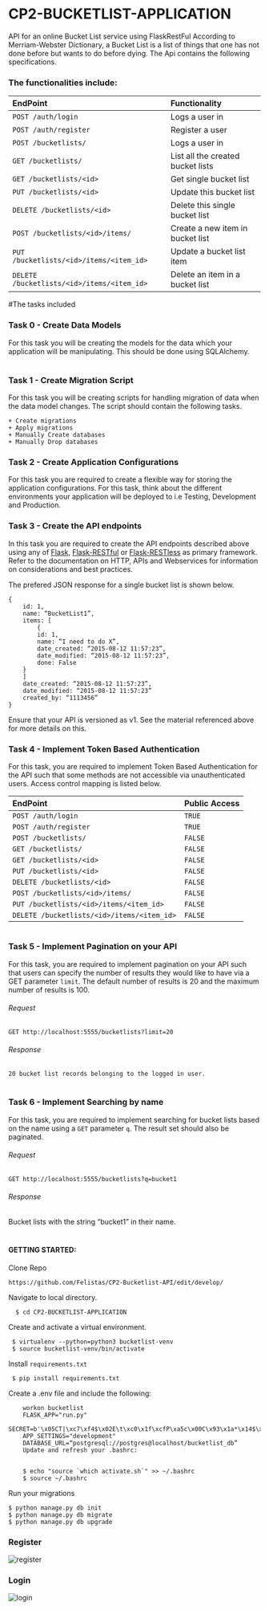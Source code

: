 # CP2-BUCKETLIST-APPLICATION
 API for an online Bucket List service using FlaskRestFul
According to Merriam-Webster Dictionary, a Bucket List is a list of things that one has not done before but wants to do before dying. The Api contains the following specifications.
### The functionalities include:

EndPoint    |   Functionality
:-----------|:---------------
`POST /auth/login`                          | Logs a user in
`POST /auth/register`                       | Register a user
`POST /bucketlists/`                        | Logs a user in
`GET /bucketlists/`                         | List all the created bucket lists
`GET /bucketlists/<id>`                     | Get single bucket list
`PUT /bucketlists/<id>`                     | Update this bucket list
`DELETE /bucketlists/<id>`                  | Delete this single bucket list
`POST /bucketlists/<id>/items/`             | Create a new item in bucket list
`PUT /bucketlists/<id>/items/<item_id>`     | Update a bucket list item
`DELETE /bucketlists/<id>/items/<item_id>`  | Delete an item in a bucket list
#The tasks included 

### Task 0 - Create Data Models

For this task you will be creating the models for the data which your application will be manipulating. This should be done using SQLAlchemy.

#

### Task 1 -  Create Migration Script

For this task you will be creating scripts for handling migration of data when the data model changes. The script should contain the following tasks.

	+ Create migrations
	+ Apply migrations
	+ Manually Create databases
	+ Manually Drop databases



### Task 2 - Create Application Configurations

For this task you are required to create a flexible way for storing the application configurations. For this task, think about the different environments your application will be deployed to i.e Testing, Development and Production.



### Task 3 - Create the API endpoints

In this task you are required to create the API endpoints described above using any of [Flask](http://flask.pocoo.org/), [Flask-RESTful](http://flask-restful-cn.readthedocs.org/en/0.3.4/) or [Flask-RESTless](https://flask-restless.readthedocs.org/en/latest/index.html) as primary framework. Refer to the documentation on HTTP, APIs and Webservices for information on considerations and best practices.

The prefered JSON response for a single bucket list is shown below.

	
	{
		id: 1,
		name: “BucketList1”,
		items: [
			{
		    id: 1,
		    name: “I need to do X”,
		    date_created: “2015-08-12 11:57:23”,
		    date_modified: “2015-08-12 11:57:23”,
		    done: False
		}
	    ]
		date_created: “2015-08-12 11:57:23”,
		date_modified: “2015-08-12 11:57:23”
		created_by: “1113456”
	}
	

Ensure that your API is versioned as v1. See the material referenced above for more details on this.



### Task 4 - Implement Token Based Authentication

For this task, you are required to implement Token Based Authentication for the API such that some methods are not accessible via unauthenticated users. Access control mapping is listed below.

EndPoint    |   Public Access
:-----------|:---------------
`POST /auth/login`                          |   `TRUE`
`POST /auth/register`                       |    `TRUE`
`POST /bucketlists/`                        |   `FALSE`
`GET /bucketlists/`                         |   `FALSE`
`GET /bucketlists/<id>`                     |   `FALSE`
`PUT /bucketlists/<id>`                     |   `FALSE`
`DELETE /bucketlists/<id>`                  |   `FALSE`
`POST /bucketlists/<id>/items/`             |   `FALSE`
`PUT /bucketlists/<id>/items/<item_id>`     |   `FALSE`
`DELETE /bucketlists/<id>/items/<item_id>`  |   `FALSE`

#

### Task 5 - Implement Pagination on your API

For this task, you are required to implement pagination on your API such that users can specify the number of results they would like to have via a GET parameter `limit`. The default number of results is 20 and the maximum number of results is 100.

###### Request

	GET http://localhost:5555/bucketlists?limit=20

###### Response

	20 bucket list records belonging to the logged in user.

#

### Task 6 - Implement Searching by name
For this task, you are required to implement searching for bucket lists based on the name using a `GET` parameter `q`. The result set should also be paginated.

###### Request

	GET http://localhost:5555/bucketlists?q=bucket1

###### Response

Bucket lists with the string “bucket1” in their name.

#
#### GETTING STARTED:
Clone Repo

	https://github.com/Felistas/CP2-Bucketlist-API/edit/develop/

Navigate to local directory.
 
	  $ cd CP2-BUCKETLIST-APPLICATION
  
 Create and activate a virtual environment.
 
 
	 $ virtualenv --python=python3 bucketlist-venv
	 $ source bucketlist-venv/bin/activate
 
 
 Install `requirements.txt`

	 $ pip install requirements.txt
 
 Create a .env file and include the following:
 
		workon bucketlist
		FLASK_APP="run.py"
		SECRET=b'\x05CT|\xc7\xf4$\x02E\t\xc0\x1f\xcfP\xa5c\x00C\x93\x1a*\x14$\xd5'
		APP_SETTINGS="development"
		DATABASE_URL=“postgresql://postgres@localhost/bucketlist_db”
		Update and refresh your .bashrc:


		$ echo "source `which activate.sh`" >> ~/.bashrc
		$ source ~/.bashrc
	
Run your migrations

	$ python manage.py db init
	$ python manage.py db migrate
	$ python manage.py db upgrade
	
	
### Register
![register](https://cloud.githubusercontent.com/assets/17156765/26498575/2c8283ba-4238-11e7-9008-4965ade15ef2.png)

### Login
![login](https://cloud.githubusercontent.com/assets/17156765/26498571/2c599180-4238-11e7-897e-32479a162a09.png)

###


